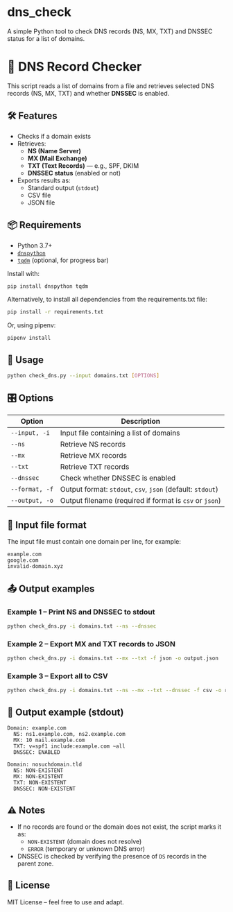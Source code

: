 # dns_check
A simple Python tool to check DNS records (NS, MX, TXT) and DNSSEC status for a list of domains.

# 📘 DNS Record Checker

This script reads a list of domains from a file and retrieves selected DNS records (NS, MX, TXT) and whether **DNSSEC** is enabled.

## 🛠️ Features

- Checks if a domain exists
- Retrieves:
  - **NS (Name Server)**
  - **MX (Mail Exchange)**
  - **TXT (Text Records)** — e.g., SPF, DKIM
  - **DNSSEC status** (enabled or not)
- Exports results as:
  - Standard output (`stdout`)
  - CSV file
  - JSON file

## 📦 Requirements

- Python 3.7+
- [`dnspython`](https://www.dnspython.org/)
- [`tqdm`](https://tqdm.github.io/) (optional, for progress bar)

Install with:

```bash
pip install dnspython tqdm
```

Alternatively, to install all dependencies from the requirements.txt file:

```bash
pip install -r requirements.txt
```

Or, using pipenv:

```bash
pipenv install
```

## 🚀 Usage

```bash
python check_dns.py --input domains.txt [OPTIONS]
```

## 🎛️ Options

| Option           | Description                                      |
|------------------|--------------------------------------------------|
| `--input, -i`     | Input file containing a list of domains          |
| `--ns`            | Retrieve NS records                             |
| `--mx`            | Retrieve MX records                             |
| `--txt`           | Retrieve TXT records                            |
| `--dnssec`        | Check whether DNSSEC is enabled                 |
| `--format, -f`    | Output format: `stdout`, `csv`, `json` (default: `stdout`) |
| `--output, -o`    | Output filename (required if format is `csv` or `json`) |

## 📂 Input file format

The input file must contain one domain per line, for example:

```
example.com
google.com
invalid-domain.xyz
```

## 📤 Output examples

### Example 1 – Print NS and DNSSEC to stdout

```bash
python check_dns.py -i domains.txt --ns --dnssec
```

### Example 2 – Export MX and TXT records to JSON

```bash
python check_dns.py -i domains.txt --mx --txt -f json -o output.json
```

### Example 3 – Export all to CSV

```bash
python check_dns.py -i domains.txt --ns --mx --txt --dnssec -f csv -o results.csv
```

## 📝 Output example (stdout)

```
Domain: example.com
  NS: ns1.example.com, ns2.example.com
  MX: 10 mail.example.com
  TXT: v=spf1 include:example.com ~all
  DNSSEC: ENABLED

Domain: nosuchdomain.tld
  NS: NON-EXISTENT
  MX: NON-EXISTENT
  TXT: NON-EXISTENT
  DNSSEC: NON-EXISTENT
```


## ⚠️ Notes

- If no records are found or the domain does not exist, the script marks it as:
  - `NON-EXISTENT` (domain does not resolve)
  - `ERROR` (temporary or unknown DNS error)
- DNSSEC is checked by verifying the presence of `DS` records in the parent zone.

## 📄 License

MIT License – feel free to use and adapt.
